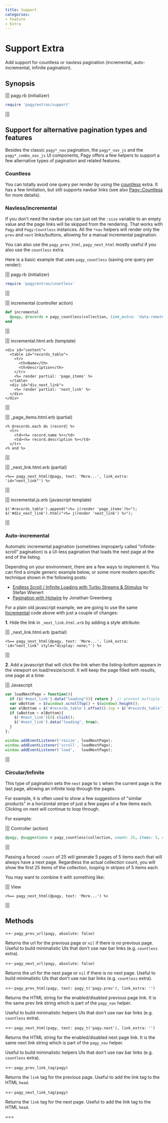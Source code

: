 ```yaml
---
title: Support
categories:
- Feature
- Extra
---
```


# Support Extra

Add support for countless or navless pagination (incremental, auto-incremental, infinite pagination).

## Synopsis

||| pagy.rb (initializer)

```ruby
require 'pagy/extras/support'
```

|||

## Support for alternative pagination types and features

Besides the classic `pagy*_nav` pagination, the `pagy*_nav_js` and the `pagy*_combo_nav_js` UI components, Pagy offers a few
helpers to support a few alternative types of pagination and related features.

### Countless

You can totally avoid one query per render by using the [countless](countless.md) extra. It has a few limitation, but still
supports navbar links (see also [Pagy::Countless](/docs/api/countless.md) for more details).

### Navless/incremental

If you don't need the navbar you can just set the `:size` variable to an empty value and the page links will be skipped from the
rendering. That works with `Pagy` and `Pagy:Countless` instances. All the `*nav` helpers will render only the `prev` and `next`
links/buttons, allowing for a manual incremental pagination.

You can also use the `pagy_prev_html`, `pagy_next_html` mostly useful if you also use the `countless` extra.

Here is a basic example that uses `pagy_countless` (saving one query per render):

||| pagy.rb (initializer)

```ruby
require 'pagy/extras/countless'
```

|||

||| incremental (controller action)

```ruby
def incremental
  @pagy, @records = pagy_countless(collection, link_extra: 'data-remote="true"')
end
```

|||

||| incremental.html.erb (template)

```erb
<div id="content">
  <table id="records_table">
    <tr>
      <th>Name</th>
      <th>Description</th>
    </tr>
    <%= render partial: 'page_items' %>
  </table>
  <div id="div_next_link">
    <%= render partial: 'next_link' %>
  </div>
</div>
```

|||

||| _page_items.html.erb (partial)

```erb
<% @records.each do |record| %>
  <tr>
    <td><%= record.name %></td>
    <td><%= record.description %></td>
  </tr>
<% end %>
```

|||

||| _next_link.html.erb (partial)

```erb
<%== pagy_next_html(@pagy, text: 'More...', link_extra: 'id="next_link"') %>
```

|||

||| incremental.js.erb (javascript template)

```erb
$('#records_table').append("<%= j(render 'page_items')%>");
$('#div_next_link').html("<%= j(render 'next_link') %>");
```

|||

### Auto-incremental

Automatic incremental pagination (sometimes improperly called "infinite-scroll" pagination) is a UI-less pagination that loads the
next page at the end of the listing.

Depending on your environment, there are a few ways to implement it. You can find a simple generic example below, or some more
modern specific technique shown in the following posts:

- [Endless Scroll / Infinite Loading with Turbo Streams & Stimulus](https://www.stefanwienert.de/blog/2021/04/17/endless-scroll-with-turbo-streams/)
  by Stefan Wienert
- [Pagination with Hotwire](https://www.beflagrant.com/blog/pagination-with-hotwire) by Jonathan Greenberg

For a plain old javascript example, we are going to use the same [Incremental](#navlessincremental) code above with just a couple
of changes:

**1**. Hide the link in `_next_link.html.erb` by adding a style attribute:

||| _next_link.html.erb (partial)

```erb
<%== pagy_next_html(@pagy, text: 'More...', link_extra: 'id="next_link" style="display: none;"') %>
```

|||

**2**. Add a javascript that will click the link when the listing-bottom appears in the viewport on load/resize/scroll. It will
keep the page filled with results, one page at a time:

||| Javascript

```js
var loadNextPage = function(){
  if ($('#next_link').data("loading")){ return }  // prevent multiple loading
  var wBottom  = $(window).scrollTop() + $(window).height();
  var elBottom = $('#records_table').offset().top + $('#records_table').height();
  if (wBottom > elBottom){
    $('#next_link')[0].click();
    $('#next_link').data("loading", true);
  }
};

window.addEventListener('resize', loadNextPage);
window.addEventListener('scroll', loadNextPage);
window.addEventListener('load',   loadNextPage);
```

|||

### Circular/Infinite

This type of pagination sets the `next` page to `1` when the current page is the last page, allowing an infinite loop through the
pages.

For example, it is often used to show a few suggestions of "similar products" in a horizontal stripe of just a few pages of a few
items each. Clicking on next will continue to loop through.

For example:

||| Controller (action)

```ruby
@pagy, @suggestions = pagy_countless(collection, count: 25, items: 5, cycle: true)
```

|||

Passing a forced `:count` of 25 will generate 5 pages of 5 items each that will always have a next page. Regardless the actual
collection count, you will show the first 25 items of the collection, looping in stripes of 5 items each.

You may want to combine it with something like:

||| View

```erb
<%== pagy_next_html(@pagy, text: 'More...') %>
```

|||

## Methods

==- `pagy_prev_url(pagy, absolute: false)`

Returns the url for the previous page or `nil` if there is no previous page. Useful to build minimalistic UIs that don't use nav
bar links (e.g. `countless` extra).

==- `pagy_next_url(pagy, absolute: false)`

Returns the url for the next page or `nil` if there is no next page. Useful to build minimalistic UIs that don't use nav bar
links (e.g. `countless` extra).

==- `pagy_prev_html(pagy, text: pagy_t('pagy.prev'), link_extra: '')`

Returns the HTML string for the enabled/disabled previous page link. It is the same prev link string which is
part of the `pagy_nav` helper.

Useful to build minimalistic helpers UIs that don't use nav bar links (e.g. `countless` extra).

==- `pagy_next_html(pagy, text: pagy_t('pagy.next'), link_extra: '')`

Returns the HTML string for the enabled/disabled next page link. It is the same next link string which is part of the
`pagy_nav` helper.

Useful to build minimalistic helpers UIs that don't use nav bar links (e.g. `countless` extra).

==- `pagy_prev_link_tag(pagy)`

Returns the `link` tag for the previous page. Useful to add the link tag to the HTML `head`.

==- `pagy_next_link_tag(pagy)`

Returns the `link` tag for the next page. Useful to add the link tag to the HTML `head`.

===
